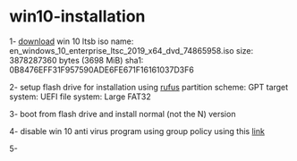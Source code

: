 # win10-installation


1- [download](https://www.reddit.com/r/Piracy/comments/9kw6ff/windows_10_ltsc_2019_x64_en_iso/) win 10 ltsb iso
name: en_windows_10_enterprise_ltsc_2019_x64_dvd_74865958.iso
size: 3878287360 bytes (3698 MiB)
sha1: 0B8476EFF31F957590ADE6FE671F16161037D3F6

2- setup flash drive for installation using [rufus](https://github.com/pbatard/rufus/releases/download/v3.9/rufus-3.9p.exe)
partition scheme: GPT
target system: UEFI
file system: Large FAT32

3- boot from flash drive and install normal (not the N) version

4- disable win 10 anti virus program using group policy using this [link](https://www.windowscentral.com/how-permanently-disable-windows-defender-antivirus-windows-10)

5- 


